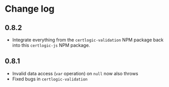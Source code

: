 # Change log

## 0.8.2

* Integrate everything from the `certlogic-validation` NPM package back into this `certlogic-js` NPM package.


## 0.8.1

* Invalid data access (`var` operation) on `null` now also throws
* Fixed bugs in `certlogic-validation`

